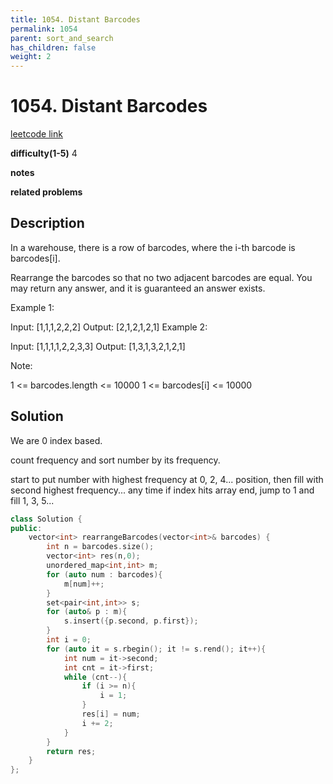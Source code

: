 ```yaml
---
title: 1054. Distant Barcodes
permalink: 1054
parent: sort_and_search
has_children: false
weight: 2
---
```

# 1054. Distant Barcodes

[leetcode link](https://leetcode.com/problems/distant-barcodes/)

**difficulty(1-5)** 
4

**notes**   

**related problems**


## Description
In a warehouse, there is a row of barcodes, where the i-th barcode is barcodes[i].

Rearrange the barcodes so that no two adjacent barcodes are equal.  You may return any answer, and it is guaranteed an answer exists.

 

Example 1:

Input: [1,1,1,2,2,2]
Output: [2,1,2,1,2,1]
Example 2:

Input: [1,1,1,1,2,2,3,3]
Output: [1,3,1,3,2,1,2,1]
 

Note:

1 <= barcodes.length <= 10000
1 <= barcodes[i] <= 10000
 

## Solution
We are 0 index based. 

count frequency and sort number by its frequency.

start to put number with highest frequency at 0, 2, 4... position, then fill with second highest frequency... 
any time if index hits array end, jump to 1 and fill 1, 3, 5...

```c++
class Solution {
public:
    vector<int> rearrangeBarcodes(vector<int>& barcodes) {
        int n = barcodes.size();
        vector<int> res(n,0);
        unordered_map<int,int> m; 
        for (auto num : barcodes){
            m[num]++;
        }
        set<pair<int,int>> s;
        for (auto& p : m){
            s.insert({p.second, p.first});
        }
        int i = 0;
        for (auto it = s.rbegin(); it != s.rend(); it++){
            int num = it->second;
            int cnt = it->first;
            while (cnt--){
                if (i >= n){
                    i = 1;
                }
                res[i] = num;
                i += 2;                
            }
        }
        return res;
    }
};
```


<!-- 
Default label
{: .label }

Blue label
{: .label .label-blue }

Stable
{: .label .label-green }

New release
{: .label .label-purple }

Coming soon
{: .label .label-yellow }

Deprecated
{: .label .label-red } -->
